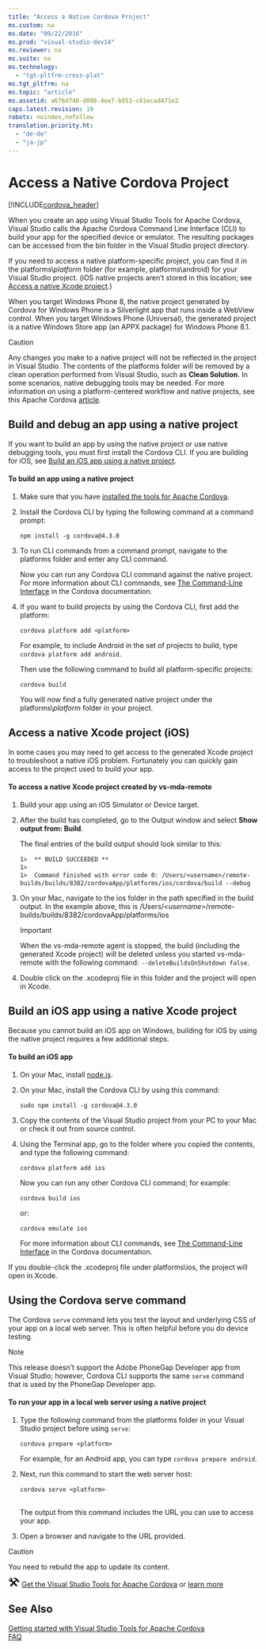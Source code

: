 ```yaml
---
title: "Access a Native Cordova Project"
ms.custom: na
ms.date: "09/22/2016"
ms.prod: "visual-studio-dev14"
ms.reviewer: na
ms.suite: na
ms.technology: 
  - "tgt-pltfrm-cross-plat"
ms.tgt_pltfrm: na
ms.topic: "article"
ms.assetid: a676d740-d098-4ee7-b051-c61ecad471e2
caps.latest.revision: 19
robots: noindex,nofollow
translation.priority.ht: 
  - "de-de"
  - "ja-jp"
---
```

# Access a Native Cordova Project
[!INCLUDE[cordova_header](../vs140/includes/cordova_header_md.md)]  
  
 When you create an app using Visual Studio Tools for Apache Cordova, Visual Studio calls the Apache Cordova Command Line Interface (CLI) to build your app for the specified device or emulator. The resulting packages can be accessed from the bin folder in the Visual Studio project directory.  
  
 If you need to access a native platform-specific project, you can find it in the platforms\\*platform* folder (for example, platforms\android) for your Visual Studio project. (iOS native projects aren’t stored in this location; see [Access a native Xcode project](#Xcode).)  
  
 When you target Windows Phone 8, the native project generated by Cordova for Windows Phone is a Silverlight app that runs inside a WebView control. When you target Windows Phone (Universal), the generated project is a native Windows Store app (an APPX package) for Windows Phone 8.1.  
  
> [!CAUTION]
>  Any changes you make to a native project will not be reflected in the project in Visual Studio. The contents of the platforms folder will be removed by a clean operation performed from Visual Studio, such as **Clean Solution**. In some scenarios, native debugging tools may be needed. For more information on using a platform-centered workflow and native projects, see this Apache Cordova [article](http://cordova.apache.org/docs/en/5.0.0/guide_overview_index.md.html#Overview).  
  
## Build and debug an app using a native project  
 If you want to build an app by using the native project or use native debugging tools, you must first install the Cordova CLI. If you are building for iOS, see [Build an iOS app using a native project](#iOS).  
  
#### To build an app using a native project  
  
1.  Make sure that you have [installed the tools for Apache Cordova](http://aka.ms/mchm38).  
  
2.  Install the Cordova CLI by typing the following command at a command prompt:  
  
    ```  
    npm install -g cordova@4.3.0  
    ```  
  
3.  To run CLI commands from a command prompt, navigate to the platforms folder and enter any CLI command.  
  
     Now you can run any Cordova CLI command against the native project. For more information about CLI commands, see [The Command-Line Interface](http://cordova.apache.org/docs/en/edge/guide_cli_index.md.html#The%20Command-Line%20Interface) in the Cordova documentation.  
  
4.  If you want to build projects by using the Cordova CLI, first add the platform:  
  
    ```  
    cordova platform add <platform>  
    ```  
  
     For example, to include Android in the set of projects to build, type `cordova platform add android`.  
  
     Then use the following command to build all platform-specific projects:  
  
    ```  
    cordova build  
    ```  
  
     You will now find a fully generated native project under the platforms\\*platform* folder in your project.  
  
##  <a name="Xcode"></a> Access a native Xcode project (iOS)  
 In some cases you may need to get access to the generated Xcode project to troubleshoot a native iOS problem. Fortunately you can quickly gain access to the project used to build your app.  
  
#### To access a native Xcode project created by vs-mda-remote  
  
1.  Build your app using an iOS Simulator or Device target.  
  
2.  After the build has completed, go to the Output window and select **Show output from: Build**.  
  
     The final entries of the build output should look similar to this:  
  
    ```  
    1>  ** BUILD SUCCEEDED **  
    1>    
    1>  Command finished with error code 0: /Users/<username>/remote-builds/builds/8382/cordovaApp/platforms/ios/cordova/build --debug  
    ```  
  
3.  On your Mac, navigate to the ios folder in the path specified in the build output. In the example above, this is /Users/\<*username*>/remote-builds/builds/8382/cordovaApp/platforms/ios  
  
    > [!IMPORTANT]
    >  When the vs-mda-remote agent is stopped, the build (including the generated Xcode project) will be deleted unless you started vs-mda-remote with the following command: `--deleteBuildsOnShutdown false`.  
  
4.  Double click on the .xcodeproj file in this folder and the project will open in Xcode.  
  
##  <a name="iOS"></a> Build an iOS app using a native Xcode project  
 Because you cannot build an iOS app on Windows, building for iOS by using the native project requires a few additional steps.  
  
#### To build an iOS app  
  
1.  On your Mac, install [node.js](http://nodejs.org/).  
  
2.  On your Mac, install the Cordova CLI by using this command:  
  
    ```  
    sudo npm install -g cordova@4.3.0  
    ```  
  
3.  Copy the contents of the Visual Studio project from your PC to your Mac or check it out from source control.  
  
4.  Using the Terminal app, go to the folder where you copied the contents, and type the following command:  
  
    ```  
    cordova platform add ios  
    ```  
  
     Now you can run any other Cordova CLI command; for example:  
  
    ```  
    cordova build ios  
    ```  
  
     or:  
  
    ```  
    cordova emulate ios  
    ```  
  
     For more information about CLI commands, see [The Command-Line Interface](http://cordova.apache.org/docs/en/edge/guide_cli_index.md.html#The%20Command-Line%20Interface) in the Cordova documentation.  
  
 If you double-click the .xcodeproj file under platforms\ios, the project will open in Xcode.  
  
## Using the Cordova serve command  
 The Cordova `serve` command lets you test the layout and underlying CSS of your app on a local web server. This is often helpful before you do device testing.  
  
> [!NOTE]
>  This release doesn’t support the Adobe PhoneGap Developer app from Visual Studio; however, Cordova CLI supports the same `serve` command that is used by the PhoneGap Developer app.  
  
#### To run your app in a local web server using a native project  
  
1.  Type the following command from the platforms folder in your Visual Studio project before using `serve`:  
  
    ```  
    cordova prepare <platform>  
    ```  
  
     For example, for an Android app, you can type `cordova prepare android`.  
  
2.  Next, run this command to start the web server host:  
  
    ```  
    cordova serve <platform>  
  
    ```  
  
     The output from this command includes the URL you can use to access your app.  
  
3.  Open a browser and navigate to the URL provided.  
  
> [!CAUTION]
>  You need to rebuild the app to update its content.  
  
 ![Download the tools](../vs140/media/cordova_install_download.png "Cordova_Install_Download") [Get the Visual Studio Tools for Apache Cordova](http://aka.ms/mchm38) or [learn more](https://www.visualstudio.com/cordova-vs.aspx)  
  
## See Also  
 [Getting started with Visual Studio Tools for Apache Cordova](../vs140/get-started-with-visual-studio-tools-for-apache-cordova1.md)   
 [FAQ](http://go.microsoft.com/fwlink/?linkid=398476)